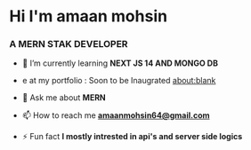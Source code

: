 <h1 align="left">Hi I'm amaan mohsin</h1>
<h3 align="left">A MERN STAK DEVELOPER</h3>

- 🌱 I’m currently learning **NEXT JS 14 AND MONGO DB**

- e at my portfolio : Soon to be Inaugrated [about:blank](about:blank)

- 💬 Ask me about **MERN**

- 📫 How to reach me **amaanmohsin64@gmail.com**

- ⚡ Fun fact **I mostly intrested in api's and server side logics**

